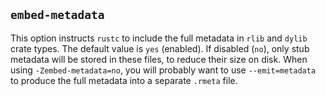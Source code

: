 ## `embed-metadata`

This option instructs `rustc` to include the full metadata in `rlib` and `dylib` crate types. The default value is `yes` (enabled). If disabled (`no`), only stub metadata will be stored in these files, to reduce their size on disk. When using `-Zembed-metadata=no`, you will probably want to use `--emit=metadata` to produce the full metadata into a separate `.rmeta` file.
